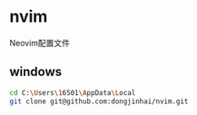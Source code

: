 # nvim
Neovim配置文件

## windows
```bash
cd C:\Users\16501\AppData\Local
git clone git@github.com:dongjinhai/nvim.git
```
